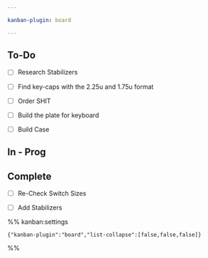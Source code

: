 ```yaml
---

kanban-plugin: board

---
```


## To-Do

- [ ] Research Stabilizers
- [ ] Find key-caps with the 2.25u and 1.75u format
- [ ] Order SHIT
- [ ] Build the plate for keyboard
- [ ] Build Case


## In - Prog



## Complete

- [ ] Re-Check Switch Sizes
- [ ] Add Stabilizers




%% kanban:settings
```
{"kanban-plugin":"board","list-collapse":[false,false,false]}
```
%%